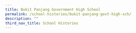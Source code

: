 ```yaml
---
title: Bukit Panjang Government High School
permalink: /school-histories/bukit-panjang-govt-high-sch/
description: ""
third_nav_title: School Histories
---
```

